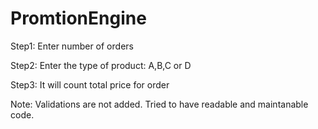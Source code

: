 # PromtionEngine

Step1: Enter number of orders

Step2: Enter the type of product: A,B,C or D

Step3: It will count total price for order

Note: Validations are not added. Tried to have readable and maintanable code.
